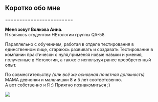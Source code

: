 ## Коротко обо мне
======================== 

**Меня зовут Волкова Анна.**   
Я являюсь студентом НЕтологии группы QA-58.    

Параллельно с обучением, работая в отделе тестирования в единственном лице, стараюсь развивать и создавать Тестирование в компании практически с нуля,применяя новые навыки и умения, полученные в Нетологии, а также с используя ранее преобретенный опыт.  

По совместительству *(али всё же основная почетная должность)* МАМА девчонки и мальчишки 8 и 5 лет соответсвенно.  
А вот собственно и Я :) Приятно познакомиться ;)
  


<img src="C:\\Users\\Volko\\OneDrive\\Рабочий стол\\Portfolio\\EB1A2916.jpg"/>


